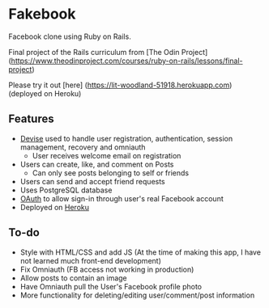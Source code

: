 # Fakebook

Facebook clone using Ruby on Rails.

Final project of the Rails curriculum from [The Odin Project] (https://www.theodinproject.com/courses/ruby-on-rails/lessons/final-project)

Please try it out [here] (https://lit-woodland-51918.herokuapp.com) (deployed on Heroku)
## Features

- [Devise](https://github.com/heartcombo/devise) used to handle user registration, authentication, session management, recovery and omniauth
  - User receives welcome email on registration
- Users can create, like, and comment on Posts
  - Can only see posts belonging to self or friends
- Users can send and accept friend requests
- Uses PostgreSQL database
- [OAuth](https://github.com/simi/omniauth-facebook) to allow sign-in through user's real Facebook account
- Deployed on [Heroku](https://dashboard.heroku.com/)

## To-do

- Style with HTML/CSS and add JS (At the time of making this app, I have not learned much front-end development)
- Fix Omniauth (FB access not working in production)
- Allow posts to contain an image
- Have Omniauth pull the User's Facebook profile photo
- More functionality for deleting/editing user/comment/post information




